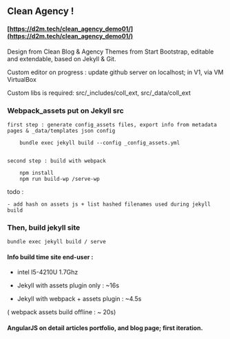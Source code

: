 ## Clean Agency ! 

#### [https://d2m.tech/clean_agency_demo01/](https://d2m.tech/clean_agency_demo01/)

Design from Clean Blog & Agency Themes from Start Bootstrap, editable and extendable, based on Jekyll & Git.


Custom editor on progress : update github server on localhost; in V1, via VM VirtualBox

Custom libs is required: src/_includes/coll_ext, src/_data/coll_ext



### Webpack_assets put on Jekyll src

	first step : generate config_assets files, export info from metadata pages & _data/templates json config

		bundle exec jekyll build --config _config_assets.yml


	second step : build with webpack

		npm install
		npm run build-wp /serve-wp


todo : 
	
	- add hash on assets js + list hashed filenames used during jekyll build



### Then, build jekyll site

	bundle exec jekyll build / serve



#### Info build time site end-user :

 - intel I5-4210U 1.7Ghz

 - Jekyll with assets plugin only : ~16s

 - Jekyll with webpack + assets plugin  : ~4.5s
 
  ( webpack assets build offline : ~ 20s)



#### AngularJS on detail articles portfolio, and blog page; first iteration.





